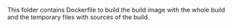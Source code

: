 This folder contains Dockerfile to build
the build image with the whole build and
the temporary files with sources of the 
build.
